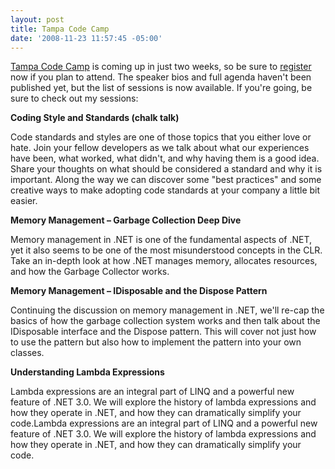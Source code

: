 ```yaml
---
layout: post
title: Tampa Code Camp
date: '2008-11-23 11:57:45 -05:00'
---
```


[Tampa Code Camp](http://www.tampacodecamp.com/) is coming up in just two weeks, so be sure to [register](http://www.clicktoattend.com/?id=132006) now if you plan to attend. The speaker bios and full agenda haven't been published yet, but the list of sessions is now available. If you're going, be sure to check out my sessions:

**Coding Style and Standards (chalk talk)**

Code standards and styles are one of those topics that you either love or hate. Join your fellow developers as we talk about what our experiences have been, what worked, what didn't, and why having them is a good idea. Share your thoughts on what should be considered a standard and why it is important. Along the way we can discover some "best practices" and some creative ways to make adopting code standards at your company a little bit easier.

**Memory Management – Garbage Collection Deep Dive**

Memory management in .NET is one of the fundamental aspects of .NET, yet it also seems to be one of the most misunderstood concepts in the CLR. Take an in-depth look at how .NET manages memory, allocates resources, and how the Garbage Collector works.

**Memory Management – IDisposable and the Dispose Pattern**

Continuing the discussion on memory management in .NET, we'll re-cap the basics of how the garbage collection system works and then talk about the IDisposable interface and the Dispose pattern. This will cover not just how to use the pattern but also how to implement the pattern into your own classes.

**Understanding Lambda Expressions**

Lambda expressions are an integral part of LINQ and a powerful new feature of .NET 3.0. We will explore the history of lambda expressions and how they operate in .NET, and how they can dramatically simplify your code.Lambda expressions are an integral part of LINQ and a powerful new feature of .NET 3.0. We will explore the history of lambda expressions and how they operate in .NET, and how they can dramatically simplify your code.
